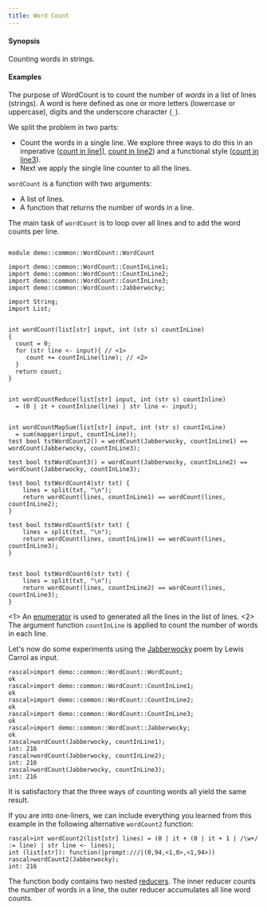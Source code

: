 ```yaml
---
title: Word Count
---
```


#### Synopsis

Counting words in strings.

#### Examples

The purpose of WordCount is to count the number of _words_ in a list of lines (strings).
A word is here defined as one or more letters (lowercase or uppercase), digits and the underscore character (`_`).

We split the problem in two parts:

*  Count the words in a single line. We explore three ways to do this in an imperative ([count in line1](../../../Recipes/Common/WordCount/CountInLine1/index.md)], [count in line2](../../../Recipes/Common/WordCount/CountInLine2/index.md))
  and a functional style ([count in line3](../../../Recipes/Common/WordCount/CountInLine3/index.md)).
*  Next we apply the single line counter to all the lines.


`wordCount` is a function with two arguments:
*  A list of lines.
*  A function that returns the number of words in a line.


The main task of `wordCount` is to loop over all lines and to add the word counts per line.



```rascal 

module demo::common::WordCount::WordCount

import demo::common::WordCount::CountInLine1;
import demo::common::WordCount::CountInLine2;
import demo::common::WordCount::CountInLine3;
import demo::common::WordCount::Jabberwocky;

import String;
import List;


int wordCount(list[str] input, int (str s) countInLine)
{
  count = 0;
  for (str line <- input){ // <1>
     count += countInLine(line); // <2>
  }
  return count;
}


int wordCountReduce(list[str] input, int (str s) countInline)
  = (0 | it + countInline(line) | str line <- input);


int wordCountMapSum(list[str] input, int (str s) countInLine)
  = sum(mapper(input, countInLine));
test bool tstWordCount2() = wordCount(Jabberwocky, countInLine1) == wordCount(Jabberwocky, countInLine3);

test bool tstWordCount3() = wordCount(Jabberwocky, countInLine2) == wordCount(Jabberwocky, countInLine3);

test bool tstWordCount4(str txt) {
    lines = split(txt, "\n");
    return wordCount(lines, countInLine1) == wordCount(lines, countInLine2);
}    
    
test bool tstWordCount5(str txt) {
    lines = split(txt, "\n"); 
    return wordCount(lines, countInLine1) == wordCount(lines, countInLine3); 
}

    
test bool tstWordCount6(str txt) {
    lines = split(txt, "\n");  
    return wordCount(lines, countInLine2) == wordCount(lines, countInLine3);
}

```

                
<1> An [enumerator](../../../Rascal/Expressions/Comprehensions/Enumerator/index.md) is used to generated all the lines in the list of lines.
<2> The argument function `countInLine` is applied to count the number of words in each line.

Let's now do some experiments using the [Jabberwocky](../../../Recipes/Common/WordCount/Jabberwocky/index.md) poem by Lewis Carrol as input.


```rascal-shell 
rascal>import demo::common::WordCount::WordCount;
ok
rascal>import demo::common::WordCount::CountInLine1;
ok
rascal>import demo::common::WordCount::CountInLine2;
ok
rascal>import demo::common::WordCount::CountInLine3;
ok
rascal>import demo::common::WordCount::Jabberwocky;
ok
rascal>wordCount(Jabberwocky, countInLine1);
int: 216
rascal>wordCount(Jabberwocky, countInLine2);
int: 216
rascal>wordCount(Jabberwocky, countInLine3);
int: 216
```
It is satisfactory that the three ways of counting words all yield the same result.

If you are into one-liners, we can include everything you learned from this example
in the following alternative `wordCount2` function:

```rascal-shell ,continue
rascal>int wordCount2(list[str] lines) = (0 | it + (0 | it + 1 | /\w+/ := line) | str line <- lines);
int (list[str]): function(|prompt:///|(0,94,<1,0>,<1,94>))
rascal>wordCount2(Jabberwocky);
int: 216
```
The function body contains two nested [reducers](../../../Rascal/Expressions/Reducer/index.md).
The inner reducer counts the number of words in a line, the outer reducer accumulates all line word counts.


```rascal-shell ,continue
```



